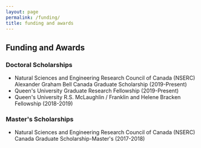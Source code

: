 ```yaml
---
layout: page
permalink: /funding/
title: funding and awards
---
```


## Funding and Awards

### Doctoral Scholarships
- Natural Sciences and Engineering Research Council of Canada (NSERC) Alexander Graham Bell Canada Graduate Scholarship (2019-Present)
- Queen's University Graduate Research Fellowship (2019-Present)
- Queen's University R.S. McLaughlin / Franklin and Helene Bracken Fellowship (2018-2019)

### Master's Scholarships
- Natural Sciences and Engineering Research Council of Canada (NSERC) Canada Graduate Scholarship-Master's (2017-2018)
